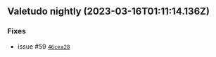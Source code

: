 ## Valetudo nightly (2023-03-16T01:11:14.136Z)

### Fixes

- issue #59 [`46cea28`](https://github.com/congatudo/Congatudo/commit/46cea28f22356ebfc6a4ddf6cbfb177e95e64efd)
